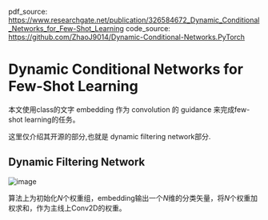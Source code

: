 pdf_source: https://www.researchgate.net/publication/326584672_Dynamic_Conditional_Networks_for_Few-Shot_Learning
code_source: https://github.com/ZhaoJ9014/Dynamic-Conditional-Networks.PyTorch
# Dynamic Conditional Networks for Few-Shot Learning

本文使用class的文字 embedding 作为 convolution 的 guidance 来完成few-shot learning的任务。

这里仅介绍其开源的部分,也就是 dynamic filtering network部分.

## Dynamic Filtering Network

![image](https://raw.githubusercontent.com/ZhaoJ9014/Dynamic-Conditional-Networks.PyTorch/master/pub/DCL.png)

算法上为初始化$N$个权重组，embedding输出一个$N$维的分类矢量，将$N$个权重加权求和，作为主线上Conv2D的权重。